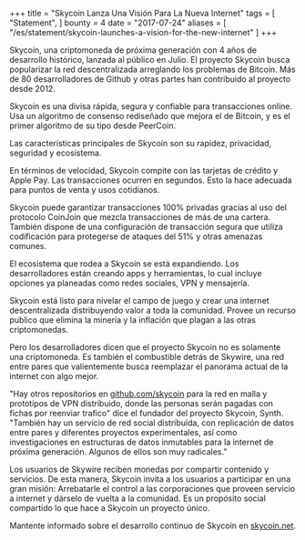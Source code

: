 +++
title = "Skycoin Lanza Una Visión Para La Nueva Internet"
tags = [
    "Statement",
]
bounty = 4
date = "2017-07-24"
aliases = [
	"/es/statement/skycoin-launches-a-vision-for-the-new-internet"
]
+++

Skycoin, una criptomoneda de próxima generación con 4 años de desarrollo
histórico, lanzada al público en Julio. El proyecto Skycoin busca
popularizar la red descentralizada arreglando los problemas de
Bitcoin. Más de 80 desarrolladores de Github y otras partes han
contribuido al proyecto desde 2012.

Skycoin es una divisa rápida, segura y confiable para transacciones
online. Usa un algoritmo de consenso rediseñado que mejora
el de Bitcoin, y es el primer algoritmo de su tipo desde PeerCoin.

Las características principales de Skycoin son su rapidez,
privacidad, seguridad y ecosistema.

En términos de velocidad, Skycoin compite con las tarjetas de crédito
y Apple Pay. Las transacciones ocurren en segundos. Esto la hace adecuada
para puntos de venta y usos cotidianos.

Skycoin puede garantizar transacciones 100% privadas gracias al uso
del protocolo CoinJoin que mezcla transacciones de más de una
cartera. También dispone de una configuración de transacción segura
que utiliza codificación para protegerse de ataques del 51% y otras amenazas comunes.

El ecosistema que rodea a Skycoin se está expandiendo.
Los desarrolladores están creando apps y herramientas,
lo cual incluye opciones ya planeadas como redes sociales, VPN y mensajería.

Skycoin está listo para nivelar el campo de juego y crear una internet
descentralizada distribuyendo valor a toda la comunidad. Provee un recurso
publico que elimina la minería y la inflación que plagan a las otras criptomonedas.

Pero los desarrolladores dicen que el proyecto Skycoin no es solamente
una criptomoneda. Es también el combustible detrás de Skywire,
una red entre pares que valientemente busca reemplazar el panorama
actual de la internet con algo mejor.

"Hay otros repositorios en [github.com/skycoin](https://github.com/skycoin)
para la red en malla y prototipos de VPN distribuido, donde las personas
serán pagadas con fichas por reenviar trafico" dice el fundador del proyecto Skycoin, Synth.
"También hay un servicio de red social distribuida, con replicación de datos
entre pares y diferentes proyectos experimentales, así como investigaciones
en estructuras de datos inmutables para la internet de próxima
generación. Algunos de ellos son muy radicales."

Los usuarios de Skywire reciben monedas por compartir contenido y servicios.
De esta manera, Skycoin invita a los usuarios a participar en una gran
misión: Arrebatarle el control a las corporaciones que proveen servicio a
internet y dárselo de vuelta a la comunidad. Es un propósito social compartido
lo que hace a Skycoin un proyecto único.

Mantente informado sobre el desarrollo continuo de Skycoin en
[skycoin.net](https://www.skycoin.net).
